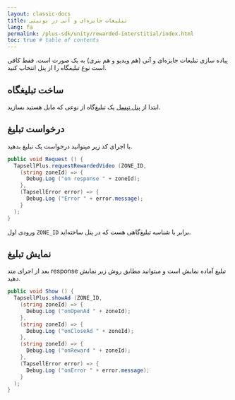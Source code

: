 ```yaml
---
layout: classic-docs
title: تبلیغات جایزه‌ای و آنی در یونیتی
lang: fa
permalink: /plus-sdk/unity/rewarded-interstitial/index.html
toc: true # table of contents
---
```


پیاده سازی تبلیغات جایزه‌ای و آنی (هم ویدیو‌ و هم بنری) به یک صورت است. فقط کافی است نوع تبلیغگاه را از پنل انتخاب کنید.


## ساخت تبلیغگاه
ابتدا از [پنل تپسل](https://dashboard.tapsell.ir/) یک تبلیغ‌گاه از نوعی که مایل هستید بسازید.


## درخواست تبلیغ
با اجرای کد زیر میتوانید درخواست یک تبلیغ بدهید.

```c#
public void Request () {
  TapsellPlus.requestRewardedVideo (ZONE_ID,
    (string zoneId) => {
      Debug.Log ("on response " + zoneId);
    },
    (TapsellError error) => {
      Debug.Log ("Error " + error.message);
    }
  );
}
```

ورودی اول `ZONE_ID` برابر با شناسه تبلیغ‌گاهی هست که در پنل ساخته‌اید.  

## نمایش تبلیغ
بعد از اجرای متد response تبلیغ آماده نمایش است و میتوانید مطابق روش زیر نمایش دهید.

```c#
public void Show () {
  TapsellPlus.showAd (ZONE_ID,
    (string zoneId) => {
      Debug.Log ("onOpenAd " + zoneId);
    },
    (string zoneId) => {
      Debug.Log ("onCloseAd " + zoneId);
    },
    (string zoneId) => {
      Debug.Log ("onReward " + zoneId);
    },
    (TapsellError error) => {
      Debug.Log ("onError " + error.message);
    }
  );
}
```